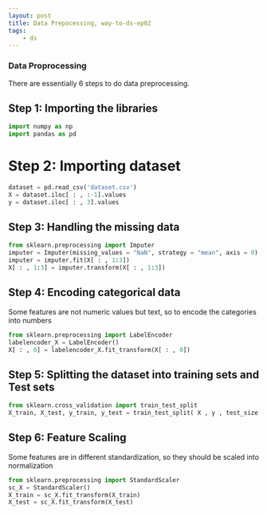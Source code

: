 ```yaml
---
layout: post
title: Data Prepocessing, way-to-ds-ep02
tags:
    - ds
---
```

### Data Proprocessing

There are essentially 6 steps to do data preprocessing.

## Step 1: Importing the libraries
```Python
import numpy as np
import pandas as pd
```

# Step 2: Importing dataset
```python
dataset = pd.read_csv('dataset.csv')
X = dataset.iloc[ : , :-1].values
y = dataset.iloc[ : , 3].values
```

## Step 3: Handling the missing data
```python
from sklearn.preprocessing import Imputer
imputer = Imputer(missing_values = "NaN", strategy = "mean", axis = 0)
imputer = imputer.fit(X[ : , 1:3])
X[ : , 1:3] = imputer.transform(X[ : , 1:3])
```

## Step 4: Encoding categorical data
Some features are not numeric values but text, so to encode the categories into numbers
```python
from sklearn.preprocessing import LabelEncoder
labelencoder_X = LabelEncoder()
X[ : , 0] = labelencoder_X.fit_transform(X[ : , 0])
```

## Step 5: Splitting the dataset into training sets and Test sets 
```python
from sklearn.cross_validation import train_test_split
X_train, X_test, y_train, y_test = train_test_split( X , y , test_size = 0.33, random_state = 7)
```

## Step 6: Feature Scaling
Some features are in different standardization, so they should be scaled into normalization
```python
from sklearn.preprocessing import StandardScaler
sc_X = StandardScaler()
X_train = sc_X.fit_transform(X_train)
X_test = sc_X.fit_transform(X_test)
```